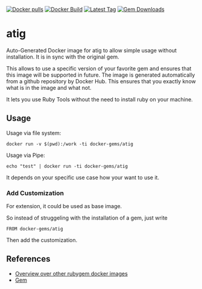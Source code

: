 [![Docker pulls](https://img.shields.io/docker/pulls/rubygem/atig.svg)](https://hub.docker.com/r/rubygem/atig/)
[![Docker Build](https://img.shields.io/docker/automated/rubygem/atig.svg)](https://hub.docker.com/r/rubygem/atig/)
[![Latest Tag](https://img.shields.io/github/tag/docker-rubygem/atig.svg)](https://hub.docker.com/r/rubygem/atig/)
[![Gem Downloads](https://img.shields.io/gem/dt/atig.svg)](https://rubygems.org/gems/atig/)
# atig

Auto-Generated Docker image for atig to allow simple usage without installation.
It is in sync with the original gem.

This allows to use a specific version of your favorite gem and ensures that this image will be supported in future.
The image is generated automatically from a github repository by Docker Hub.
This ensures that you exactly know what is in the image and what not.

It lets you use Ruby Tools without the need to install ruby on your machine.

## Usage

Usage via file system:

`docker run -v $(pwd):/work -ti docker-gems/atig`

Usage via Pipe:

`echo "test" | docker run -ti docker-gems/atig`

It depends on your specific use case how your want to use it.

### Add Customization

For extension, it could be used as base image.

So instead of struggeling with the installation of a gem, just write

`FROM docker-gems/atig`

Then add the customization.

## References

 - [Overview over other rubygem docker images](https://github.com/thinkbot/docker-rubygem)
 - [Gem](https://rubygems.org/gems/atig/)
